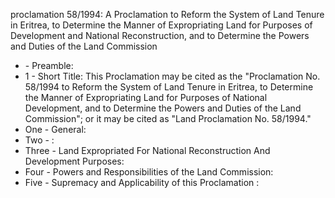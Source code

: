 proclamation 58&#x2F;1994: A Proclamation to Reform the System of Land Tenure in Eritrea, to Determine the Manner of Expropriating Land for Purposes of Development and National Reconstruction, and to Determine the Powers and Duties of the Land Commission

<ul>
			<li> - Preamble: <ul>
			</ul></li>			<li>1 - Short Title: This Proclamation may be cited as the &quot;Proclamation No. 58&#x2F;1994 to Reform the System of Land Tenure in Eritrea, to Determine the Manner of Expropriating Land for Purposes of National Development, and to Determine the Powers and Duties of the Land Commission&quot;; or it may be cited as &quot;Land Proclamation No. 58&#x2F;1994.&quot;<ul>
			</ul></li>			<li>One - General: <ul>
			</ul></li>			<li>Two - : <ul>
			</ul></li>			<li>Three - Land Expropriated For National Reconstruction And Development Purposes: <ul>
			</ul></li>			<li>Four - Powers and Responsibilities of the Land Commission: <ul>
			</ul></li>			<li>Five - Supremacy and Applicability of this Proclamation : <ul>
			</ul></li></ul>